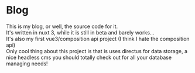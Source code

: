 # Blog

This is my blog, or well, the source code for it.  
It's written in nuxt 3, while it is still in beta and barely works...  
It's also my first vue3/composition api project (I think I hate the composition api)  
Only cool thing about this project is that is uses directus for data storage, a nice headless cms you should totally check out for all your database managing needs!
